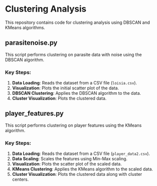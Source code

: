 # Clustering Analysis

This repository contains code for clustering analysis using DBSCAN and KMeans algorithms.

## parasitenoise.py

This script performs clustering on parasite data with noise using the DBSCAN algorithm.

### Key Steps:
1. **Data Loading**: Reads the dataset from a CSV file (`loisia.csv`).
2. **Visualization**: Plots the initial scatter plot of the data.
3. **DBSCAN Clustering**: Applies the DBSCAN algorithm to the data.
4. **Cluster Visualization**: Plots the clustered data.

## player_features.py

This script performs clustering on player features using the KMeans algorithm.

### Key Steps:
1. **Data Loading**: Reads the dataset from a CSV file (`player_data2.csv`).
2. **Data Scaling**: Scales the features using Min-Max scaling.
3. **Visualization**: Plots the scatter plot of the scaled data.
4. **KMeans Clustering**: Applies the KMeans algorithm to the scaled data.
5. **Cluster Visualization**: Plots the clustered data along with cluster centers.
